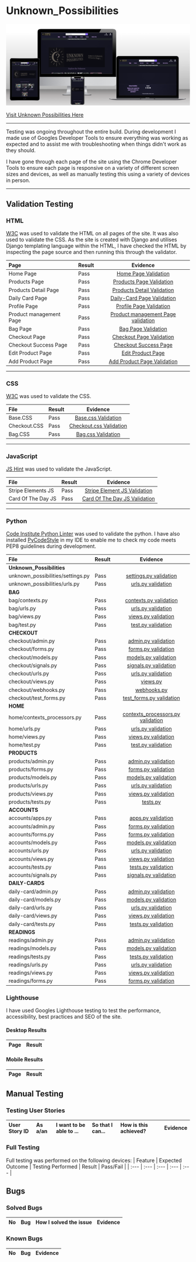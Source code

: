# Unknown_Possibilities

![Unknown_Possibilities](media/readme_images/mockup-up.png)

[Visit Unknown Possibilities Here](https://unknown-possibilities-846f26e3e4d7.herokuapp.com/)

---

Testing was ongoing throughout the entire build. During development I made use of Googles Developer Tools to ensure everything was working as expected and to assist me with troubleshooting when things didn't work as they should.

I have gone through each page of the site using the Chrome Developer Tools to ensure each page is responsive on a variety of different screen sizes and devices, as well as manually testing this using a variety of devices in person.

---

## Validation Testing

### HTML

[W3C](https://validator.w3.org/) was used to validate the HTML on all pages of the site. It was also used to validate the CSS. As the site is created with Django and utilises Django templating language within the HTML, I have checked the HTML by inspecting the page source and then running this through the validator.

| Page | Result | Evidence |
| :--- | :--- | :---: |
| Home Page | Pass | [Home Page Validation](https://validator.w3.org/nu/?doc=https%3A%2F%2Funknown-possibilities-846f26e3e4d7.herokuapp.com%2F) |
| Products Page | Pass | [Products Page Validation](https://validator.w3.org/nu/?doc=https%3A%2F%2Funknown-possibilities-846f26e3e4d7.herokuapp.com%2Fproducts%2F) |
| Products Detail Page | Pass | [Products Detail Validation](documentation/testing/validation/html/products-details-w3c.png) |
| Daily Card Page | Pass | [Daily-Card Page Validation](https://validator.w3.org/nu/?doc=https%3A%2F%2Funknown-possibilities-846f26e3e4d7.herokuapp.com%2Fdaily_card%2F) |
| Profile Page | Pass | [Profile Page Validation](https://validator.w3.org/nu/?doc=https%3A%2F%2Funknown-possibilities-846f26e3e4d7.herokuapp.com%2Faccounts%2Flogin%2F%3Fnext%3D%2Faccounts%2F) |
| Product management Page | Pass | [Product management Page validation](https://validator.w3.org/nu/?doc=https%3A%2F%2Funknown-possibilities-846f26e3e4d7.herokuapp.com%2Faccounts%2Fproduct-management%2F) |
| Bag Page | Pass | [Bag Page Validation](https://validator.w3.org/nu/?showsource=yes&doc=https%3A%2F%2Funknown-possibilities-846f26e3e4d7.herokuapp.com%2Fbag%2F) |
| Checkout Page | Pass | [Checkout Page Validation](https://validator.w3.org/nu/?showsource=yes&doc=https%3A%2F%2Funknown-possibilities-846f26e3e4d7.herokuapp.com%2Fcheckout%2F) |
| Checkout Success Page | Pass | [Checkout Success Page](https://validator.w3.org/nu/?showsource=yes&doc=https%3A%2F%2Funknown-possibilities-846f26e3e4d7.herokuapp.com%2Fcheckout%2Fcheckout_success%2F80DD2658845D4AB5BB287F3C290BD1DF%2F) |
| Edit Product Page | Pass | [Edit Product Page](https://validator.w3.org/nu/?showsource=yes&doc=https%3A%2F%2Funknown-possibilities-846f26e3e4d7.herokuapp.com%2Faccounts%2Fproduct%2F6%2Fedit%2F) |
| Add Product Page | Pass | [Add Product Page Validation](https://validator.w3.org/nu/?doc=https%3A%2F%2Funknown-possibilities-846f26e3e4d7.herokuapp.com%2Faccounts%2Flogin%2F%3Fnext%3D%2Faccounts%2Fproduct%2Fadd%2F) |
---


### CSS

[W3C](https://validator.w3.org/) was used to validate the CSS.

| File | Result | Evidence |
| :--- | :--- | :---: |
| Base.CSS | Pass | [Base.css Validation](documentation/testing/validation/css/base-css-w3c.png) |
| Checkout.CSS | Pass | [Checkout.css Validation](documentation/testing/validation/css/checkout-css.png) |
| Bag.CSS | Pass | [Bag.css Validation](documentation/testing/validation/css/bag-css.png) |
---

### JavaScript

[JS Hint](https://jshint.com/) was used to validate the JavaScript.

| File | Result | Evidence |
| :--- | :--- | :---: |
| Stripe Elements JS | Pass | [Stripe  Element JS Validation](documentation/testing/validation/js/jshint-stripe.png) |
| Card Of The Day JS | Pass | [Card Of The Day JS Validation](documentation/testing/validation/js/jshint-card-of-day.png) |
---

### Python

[Code Institute Python Linter](https://pep8ci.herokuapp.com/) was used to validate the python. I have also installed [PyCodeStyle](https://pycodestyle.pycqa.org/en/latest/intro.html#configuration) in my IDE to enable me to check my code meets PEP8 guidelines during development.

| File | Result | Evidence |
| :--- | :--- | :---: |
|**Unknown_Possibilities**|
| unknown_possibilities/settings.py | Pass | [settings.py validation](documentation/testing/validation/python/pep8-settings.png) |
| unknown_possibilities/urls.py | Pass | [urls.py validation](documentation/testing/validation/python/pep8-up-urls.png) |
| **BAG** |
| bag/contexts.py | Pass | [contexts.py validation](documentation/testing/validation/python/pep8-bag-contexts.png) |
| bag/urls.py | Pass | [urls.py validation](documentation/testing/validation/python/pep-8-bag-urls.png) |
| bag/views.py | Pass | [views.py validation](documentation/testing/validation/python/pep-8-bag-views.png) |
| bag/test.py | Pass | [test.py validation](documentation/testing/validation/python/pep-8-bag-test.png) |
| **CHECKOUT** |
| checkout/admin.py | Pass | [admin.py validation](documentation/testing/validation/python/pep-8-checkout-admin.png) |
| checkout/forms.py | Pass | [forms.py validation](documentation/testing/validation/python/pep-8-checkout-forms.png) |
| checkout/models.py | Pass | [models.py validation](documentation/testing/validation/python/pep-8-ceckout-models.png) |
| checkout/signals.py | Pass | [signals.py validation](documentation/testing/validation/python/pep-8-ceckout-signals.png) |
| checkout/urls.py | Pass | [urls.py validation](documentation/testing/validation/python/pep-8-checkout-urls.png) |
| checkout/views.py | Pass | [views.py](documentation/testing/validation/python/pep-8checkout-views.png) |
| checkout/webhooks.py | Pass| [webhooks.py](documentation/testing/validation/python/pep-8-checkout-webhooks.png) |
| checkout/test_forms.py | Pass | [test_forms.py validation](documentation/testing/validation/python/pep-8-checkout-test.png)|
| **HOME** |
| home/contexts_processors.py | Pass | [contexts_processors.py validation](documentation/testing/validation/python/pep8-h-context.png) |
| home/urls.py | Pass | [urls.py validation](documentation/testing/validation/python/pep8-h-urls.png)|
| home/views.py | Pass | [views.py validation](documentation/testing/validation/python/pep8-h-views.png) |
| home/test.py | Pass | [test.py validation](documentation/testing/validation/python/pep8-h-test.png) |
| **PRODUCTS** |
| products/admin.py | Pass | [admin.py validation](documentation/testing/validation/python/pep8-products-admin.png) |
| products/forms.py | Pass | [forms.py validation](documentation/testing/validation/python/pep8-products-forms.png) |
| products/models.py | Pass | [models.py validation](documentation/testing/validation/python/pep8-products-models.png) |
| products/urls.py | Pass | [urls.py validation](documentation/testing/validation/python/pep8-products-urls.png) |
| products/views.py | Pass | [views.py validation](documentation/testing/validation/python/pep8-products-views.png) |
| products/tests.py | Pass | [tests.py](documentation/testing/validation/python/pep8-products-test.png) |
| **ACCOUNTS** |
| accounts/apps.py | Pass | [apps.py validation](documentation/testing/validation/python/pep8-account-apps.png) |
| accounts/admin.py | Pass | [forms.py validation](documentation/testing/validation/python/pep8-account-admin.png) |
| accounts/forms.py | Pass | [forms.py validation](documentation/testing/validation/python/pep8-account-forms.png) |
| accounts/models.py | Pass | [models.py validation](documentation/testing/validation/python/pep8-account-models.png) |
| accounts/urls.py | Pass | [urls.py validation](documentation/testing/validation/python/pep8-account-urls.png) |
| accounts/views.py | Pass | [views.py validation](documentation/testing/validation/python/pep8-account-views.png) |
| accounts/tests.py | Pass | [tests.py validation](documentation/testing/validation/python/pep-8-accounts-test.png) |
| accounts/signals.py | Pass | [signals.py validation](documentation/testing/validation/python/pep8-account-signals.png) |
| **DAILY-CARDS** |
| daily-card/admin.py | Pass | [admin.py validation](documentation/testing/validation/python/pep-8-daily-admin.png) |
| daily-card/models.py | Pass | [models.py validation](documentation/testing/validation/python/pep8-dc-models.png) |
| daily-card/urls.py | Pass | [urls.py validation](documentation/testing/validation/python/pep8-dc-urls.png) |
| daily-card/views.py | Pass | [views.py validation](documentation/testing/validation/python/pep8-dc-views.png) |
| daily-card/tests.py | Pass | [tests.py validation](documentation/testing/validation/python/pep8-dc-test.png) |
| **READINGS** |
| readings/admin.py | Pass | [admin.py validation](documentation/testing/validation/python/pep8-read-admin.png) |
| readings/models.py | Pass | [models.py validation](documentation/testing/validation/python/pep8-read-models.png) |
| readings/tests.py | Pass | [tests.py validation](documentation/testing/validation/python/pep8-read-test.png) |
| readings/urls.py | Pass | [urls.py validation](documentation/testing/validation/python/pep8-read-urls.png) |
| readings/views.py | Pass | [views.py validation](documentation/testing/validation/python/pep8-read-views.png) |
| readings/forms.py | Pass | [forms.py validation](documentation/testing/validation/python/pep8-read-forms.png) |


### Lighthouse

I have used Googles Lighthouse testing to test the performance, accessibility, best practices and SEO of the site.

#### Desktop Results

| Page | Result |
| :--- | :--- |


#### Mobile Results

| Page | Result |
| :--- | :--- |


## Manual Testing

### Testing User Stories

| User Story ID | As a/an | I want to be able to ... | So that I can... | How is this achieved? | Evidence |
| :--- | :--- | :--- | :---| :--- | :---: |

### Full Testing

Full testing was performed on the following devices:
| Feature | Expected Outcome | Testing Performed | Result | Pass/Fail |
| :--- | :--- | :--- | :--- | :--- |


## Bugs

### Solved Bugs

| No | Bug | How I solved the issue | Evidence |
|:--- | :--- | :--- | :---: |


### Known Bugs

| No | Bug | Evidence |
|:--- | :--- | :---: |